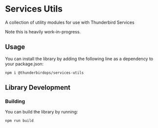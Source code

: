 # Services Utils

A collection of utility modules for use with Thunderbird Services

Note this is heavily work-in-progress.

## Usage

You can install the library by adding the following line as a dependency to your package.json:

```
npm i @thunderbirdops/services-utils
```

## Library Development

### Building

You can build the library by running:
```bash
npm run build
```
